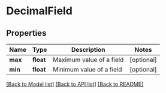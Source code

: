# DecimalField

## Properties
Name | Type | Description | Notes
------------ | ------------- | ------------- | -------------
**max** | **float** | Maximum value of a field | [optional] 
**min** | **float** | Minimum value of a field | [optional] 

[[Back to Model list]](../README.md#documentation-for-models) [[Back to API list]](../README.md#documentation-for-api-endpoints) [[Back to README]](../README.md)

